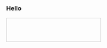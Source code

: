 ### Hello

<img id="https://static.wixstatic.com/media/ec163f_921a53dcd5364a1c93a29310c59dde2e~mv2.png/v1/fill/w_372,h_100,al_c,usm_0.66_1.00_0.01/ec163f_921a53dcd5364a1c93a29310c59dde2e~mv2.png" width="255" height="65">
<!--
**boshjosh1918/boshjosh1918** is a ✨ _special_ ✨ repository because its `README.md` (this file) appears on your GitHub profile.

Here are some ideas to get you started:

- 🔭 I’m currently working on ...
- 🌱 I’m currently learning ...
- 👯 I’m looking to collaborate on ...
- 🤔 I’m looking for help with ...
- 💬 Ask me about ...
- 📫 How to reach me: ...
- 😄 Pronouns: ...
- ⚡ Fun fact: ...
-->
